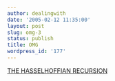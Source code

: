 ```yaml
---
author: dealingwith
date: '2005-02-12 11:35:00'
layout: post
slug: omg-3
status: publish
title: OMG
wordpress_id: '177'
---
```


[THE HASSELHOFFIAN RECURSION][1]

   [1]: http://www.post-literate.com/gerpunx/archives/2005/01/prepare_to_lose_your_mind.php

